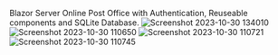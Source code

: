 Blazor Server Online Post Office with Authentication, Reuseable components and SQLite Database.
![Screenshot 2023-10-30 134010](https://github.com/Netcode-Hub/DemoBlazorServerOnlinePostOffice/assets/110794348/09976a84-62c7-4bb2-ad1b-abf7941f7b68)
![Screenshot 2023-10-30 110650](https://github.com/Netcode-Hub/DemoBlazorServerOnlinePostOffice/assets/110794348/0571e9e3-a77b-4147-b752-6673dd040539)
![Screenshot 2023-10-30 110721](https://github.com/Netcode-Hub/DemoBlazorServerOnlinePostOffice/assets/110794348/d0a7f1cd-995b-4f41-a526-3e9e120d4b5a)
![Screenshot 2023-10-30 110745](https://github.com/Netcode-Hub/DemoBlazorServerOnlinePostOffice/assets/110794348/11ab9701-6379-4099-b1bc-94c199696213)

